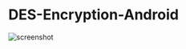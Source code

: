 # DES-Encryption-Android

![screenshot](https://user-images.githubusercontent.com/55982701/103480024-6fde9700-4dda-11eb-83fb-b28969eff172.jpg)
